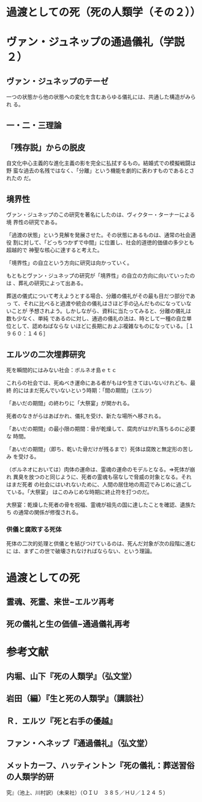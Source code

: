 <!-- -*- coding: utf-8; mode: markdown -*- -->

過渡としての死（死の人類学（その２））
======

# ヴァン・ジュネップの通過儀礼（学説２）

## ヴァン・ジュネップのテーゼ

 一つの状態から他の状態への変化を含むあらゆる儀礼には、共通した構造がみられ
る。

<!-- slide_begin
     
	*  ある地位からの分離
	* 周縁的境界的な時期
	* 新しい地位への再統合

slide_end -->

## 一・二・三理論

<!-- slide_begin
     
	* 死             ...  一つの区分 ...  婚姻
	* 生／死         ...  二つの範疇 ...  未婚／既婚
	* 生→臨終→死   ...  三つの段階 ...  未婚→婚約→既婚    

slide_end -->

## 「残存説」からの脱皮

 自文化中心主義的な進化主義の影を完全に払拭するもの。結婚式での模擬戦闘は野
蛮な過去の名残ではなく、「分離」という機能を劇的に表わすものであるとされたの
だ。

## 境界性

 ヴァン・ジュネップのこの研究を著名にしたのは、ヴィクター・ターナーによる境
界性の研究である。

 「過渡の状態」という見解を発展させた。その状態にあるものは、通常の社会適役
割に対して、「どっちつかずで中間」に位置し、社会的道徳的価値の多少とも超越的で
神聖な核心に達すると考えた。

 「境界性」の自立という方向に研究は向かっていく。

 もともとヴァン・ジュネップの研究が「境界性」の自立の方向に向いていったのは
、葬礼の研究によって出ある。

 葬送の儀式について考えようとする場合、分離の儀礼がその最も目だつ部分であっ
て、それに比べると過渡や統合の儀礼はさほど手の込んだものになっていないことが
予想されよう。しかしながら、資料に当たってみると、分離の儀礼は数も少なく、単純
であるのに対し、通過の儀礼の法は、時として一種の自立単位として、認めねばならな
いほどに長期におよぶ複雑なものになっている。［１９６０：１４６］

## エルツの二次埋葬研究

 死を瞬間的にはみない社会：ボルネオ島ｅｔｃ

 これらの社会では、死ぬべき運命にある者がもはや生きてはいないけれども、最終
的にはまだ死んでいないという時期：「間の期間」（エルツ）

 「あいだの期間」の終わりに「大祭宴」が開かれる。

 死者のなきがらはあばかれ、儀礼を受け、新たな場所へ移される。

 「あいだの期間」の最小限の期間：骨が乾燥して、腐肉がはがれ落ちるのに必要な
時間。

 「あいだの期間」（即ち、乾いた骨だけが残るまで）死体は腐敗と無定形の苦しみ
を受ける。

 （ボルネオにおいては）肉体の運命は、霊魂の運命のモデルとなる。⇒死体が崩れ
異臭を放つのと同じように、死者の霊魂も宿なしで脅威の対象となる。それはまだ死者
の社会にはいれないために、人間の居住地の周辺でみじめに過ごしている。「大祭宴」
はこのみじめな時期に終止符を打つのだ。

 大祭宴：乾燥した死者の骨を祝福、霊魂が祖先の国に達したことを確認、遺族たち
の通常の関係が修復される。

### 供儀と腐敗する死体

 死体の二次的処理と供儀とを結びつけているのは、死んだ対象が次の段階に進むに
は、まずこの世で破壊されなければならない、という理論。

# 過渡としての死

## 霊魂、死霊、来世−エルツ再考

<!-- slide_begin
     
	* エルツの分析の三主題
	* エルツの議論の応用−ボルネオのベラワン族
	* 主題の変異型−マ・アニヤン族、トラジャ族、バリ人、イバン族、マンバイ族

slide_end -->	

## 死の儀礼と生の価値−通過儀礼再考

<!-- slide_begin
     
	* 死における生のテーマ
	* エルツやヴァン・ジェネップの接近法に伴う問題
	* バラ族における生の価値観
	* バラ族の一連の葬式−埋葬、集会、再埋葬
	* 解決−性交と再生
	* 過渡と生

slide_end -->

# 参考文献

## 内堀、山下『死の人類学』（弘文堂）

## 岩田（編）『生と死の人類学』（講談社）

## Ｒ．エルツ『死と右手の優越』

## ファン・ヘネップ『通過儀礼』（弘文堂）

## メットカーフ、ハッティントン『死の儀礼：葬送習俗の人類学的研 

究』（池上、川村訳）（未来社）（ＯＩＵ　３８５／ＨＵ／１２４ 
５）

